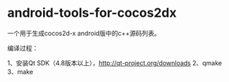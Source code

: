 android-tools-for-cocos2dx
==========================

一个用于生成cocos2d-x android版中的c++源码列表。


编译过程：

1、安装Qt SDK（4.8版本以上），http://qt-project.org/downloads 
2、qmake
3、make
